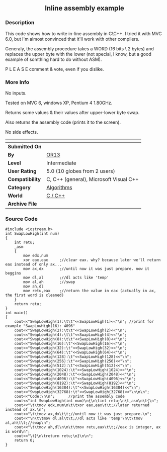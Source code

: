 ﻿<div align="center">

## Inline assembly example


</div>

### Description

This code shows how to write in-line assembly in C\C++. I tried it with MVC 6.0, but I'm almost convinced that it'll work with other compilers.

Generaly, the assembly procedure takes a WORD (16 bits \ 2 bytes) and replaces the upper byte with the lower (not special, I know, but a good example of somthing hard to do without ASM).

P L E A S E comment & vote, even if you dislike.
 
### More Info
 
No inputs.

Tested on MVC 6, windows XP, Pentium 4 1.80GHz.

Returns some values & their values after upper-lower byte swap.

Also returns the assembly code (prints it to the screen).

No side effects.


<span>             |<span>
---                |---
**Submitted On**   |
**By**             |[OR13](https://github.com/Planet-Source-Code/PSCIndex/blob/master/ByAuthor/or13.md)
**Level**          |Intermediate
**User Rating**    |5.0 (10 globes from 2 users)
**Compatibility**  |C, C\+\+ \(general\), Microsoft Visual C\+\+
**Category**       |[Algorithms](https://github.com/Planet-Source-Code/PSCIndex/blob/master/ByCategory/algorithms__3-29.md)
**World**          |[C / C\+\+](https://github.com/Planet-Source-Code/PSCIndex/blob/master/ByWorld/c-c.md)
**Archive File**   |[](https://github.com/Planet-Source-Code/or13-inline-assembly-example__3-6577/archive/master.zip)





### Source Code

```
#include <iostream.h>
int SwapLowHigh(int num)
{
	int retu;
	_asm
	{
		mov edx,num
		xor eax,eax		;//clear eax. why? because later we'll return eax instead of only ax...
		mov ax,dx		;//until now it was just prepare. now it beggins
		mov dl,al		;//dl acts like 'temp'
		mov al,ah		;//swap
		mov ah,dl
		mov retu,eax	;//return the value in eax (actually in ax, the first word is cleaned)
	}
	return retu;
}
int main()
{
	cout<<"SwapLowHigh(1):\t\t"<<SwapLowHigh(1)<<"\n"; //print for example "SwapLowHigh(16): 4096"
	cout<<"SwapLowHigh(2):\t\t"<<SwapLowHigh(2)<<"\n";
	cout<<"SwapLowHigh(4):\t\t"<<SwapLowHigh(4)<<"\n";
	cout<<"SwapLowHigh(8):\t\t"<<SwapLowHigh(8)<<"\n";
	cout<<"SwapLowHigh(16):\t"<<SwapLowHigh(16)<<"\n";
	cout<<"SwapLowHigh(32):\t"<<SwapLowHigh(32)<<"\n";
	cout<<"SwapLowHigh(64):\t"<<SwapLowHigh(64)<<"\n";
	cout<<"SwapLowHigh(128):\t"<<SwapLowHigh(128)<<"\n";
	cout<<"SwapLowHigh(256):\t"<<SwapLowHigh(256)<<"\n";
	cout<<"SwapLowHigh(512):\t"<<SwapLowHigh(512)<<"\n";
	cout<<"SwapLowHigh(1024):\t"<<SwapLowHigh(1024)<<"\n";
	cout<<"SwapLowHigh(2048):\t"<<SwapLowHigh(2048)<<"\n";
	cout<<"SwapLowHigh(4096):\t"<<SwapLowHigh(4096)<<"\n";
	cout<<"SwapLowHigh(8192):\t"<<SwapLowHigh(8192)<<"\n";
	cout<<"SwapLowHigh(16384):\t"<<SwapLowHigh(16384)<<"\n";
	cout<<"SwapLowHigh(32768):\t"<<SwapLowHigh(32768)<<"\n\n\n";
	cout<<"Code:\n\n";		//print the assembly code
	cout<<"int SwapLowHigh(int num)\n{\n\tint retu;\n\t_asm\n\t{\n";
	cout<<"\t\tmov edx,num\n\t\txor eax,eax\t\t;//later returned instead of ax.\n";
	cout<<"\t\tmov ax,dx\t\t;//until now it was just prepare.\n";
	cout<<"\n\t\tmov dl,al\t\t;//dl acts like 'temp'\n\t\tmov al,ah\t\t;//swap\n";
	cout<<"\t\tmov ah,dl\n\n\t\tmov retu,eax\t\t;//eax is integer, ax is word\n";
	cout<<"\t}\n\treturn retu;\n}\n\n";
	return 0;
}
```

